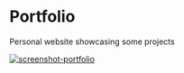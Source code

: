 # Portfolio
Personal website showcasing some projects

[![screenshot-portfolio](https://github.com/FrancescaBambozzi/Portfolio/assets/36923806/7b70157b-51cf-4104-973e-6050ddde5941)](https://francescabambozzi.github.io/Github-Repo-Gallery/)
